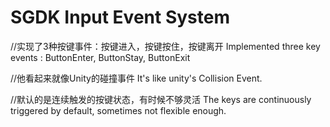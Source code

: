 # SGDK Input Event System

//实现了3种按键事件：按键进入，按键按住，按键离开
Implemented three key events : ButtonEnter, ButtonStay, ButtonExit

//他看起来就像Unity的碰撞事件
It's like unity's Collision Event.

//默认的是连续触发的按键状态，有时候不够灵活
The keys are continuously triggered by default, sometimes not flexible enough.
